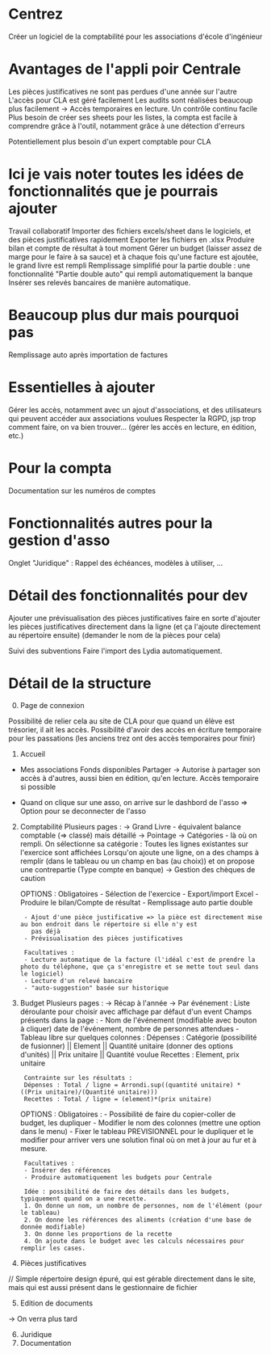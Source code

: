 # Centrez
Créer un logiciel de la comptabilité pour les associations d'école d'ingénieur

# Avantages de l'appli poir Centrale
Les pièces justificatives ne sont pas perdues d'une année sur l'autre
L'accès pour CLA est géré facilement
Les audits sont réalisées beaucoup plus facilement -> Accès temporaires en lecture.
Un contrôle continu facile
Plus besoin de créer ses sheets pour les listes, la compta est facile à comprendre grâce à l'outil, notamment grâce à une détection d'erreurs

Potentiellement plus besoin d'un expert comptable pour CLA


# Ici je vais noter toutes les idées de fonctionnalités que je pourrais ajouter

Travail collaboratif
Importer des fichiers excels/sheet dans le logiciels, et des pièces justificatives rapidement
Exporter les fichiers en .xlsx
Produire bilan et compte de résultat à tout moment
Gérer un budget (laisser assez de marge pour le faire à sa sauce) et à chaque fois qu'une facture est ajoutée, le grand livre est rempli
Remplissage simplifié pour la partie double : une fonctionnalité "Partie double auto" qui rempli automatiquement la banque
Insérer ses relevés bancaires de manière automatique. 

# Beaucoup plus dur mais pourquoi pas

Remplissage auto après importation de factures

# Essentielles à ajouter
Gérer les accès, notamment avec un ajout d'associations, et des utilisateurs qui peuvent accéder aux associations voulues
Respecter la RGPD, jsp trop comment faire, on va bien trouver... (gérer les accès en lecture, en édition, etc.)

# Pour la compta
Documentation sur les numéros de comptes


# Fonctionnalités autres pour la gestion d'asso

Onglet "Juridique" : Rappel des échéances, modèles à utiliser, ...



# Détail des fonctionnalités pour dev
Ajouter une prévisualisation des pièces justificatives
faire en sorte d'ajouter les pièces justificatives directement dans la ligne (et ça l'ajoute directement au répertoire ensuite) (demander le nom de la pièces pour cela)

Suivi des subventions
Faire l'import des Lydia automatiquement.

# Détail de la structure

0. Page de connexion

Possibilité de relier cela au site de CLA pour que quand un élève est trésorier, il ait les accès. 
Possibilité d'avoir des accès en écriture temporaire pour les passations (les anciens trez ont des accès temporaires pour finir)

1. Accueil

- Mes associations
    Fonds disponibles
    Partager -> Autorise à partager son accès à d'autres, aussi bien en édition, qu'en lecture. Accès temporaire si possible

- Quand on clique sur une asso, on arrive sur le dashbord de l'asso => Option pour se deconnecter de l'asso


2. Comptabilité
    Plusieurs pages : 
    -> Grand Livre - équivalent balance comptable (=> classé) mais détaillé
    -> Pointage
    -> Catégories - là où on rempli. On sélectionne sa catégorie :
        Toutes les lignes existantes sur l'exercice sont affichées
        Lorsqu'on ajoute une ligne, on a des champs à remplir (dans le tableau ou un champ en bas (au choix))
        et on propose une contrepartie (Type compte en banque)
    -> Gestion des chèques de caution 

    OPTIONS :
        Obligatoires
        - Sélection de l'exercice
        - Export/import Excel
        - Produire le bilan/Compte de résultat
        - Remplissage auto partie double

        - Ajout d'une pièce justificative => la pièce est directement mise au bon endroit dans le répertoire si elle n'y est
          pas déjà
        - Prévisualisation des pièces justificatives

        Facultatives :
        - Lecture automatique de la facture (l'idéal c'est de prendre la photo du téléphone, que ça s'enregistre et se mette tout seul dans le logiciel)
        - Lecture d'un relevé bancaire
        - "auto-suggestion" basée sur historique


3. Budget
    Plusieurs pages : 
    -> Récap à l'année
    -> Par événement : Liste déroulante pour choisir avec affichage par défaut d'un event
        Champs présents dans la page : 
        - Nom de l'événement (modifiable avec bouton à cliquer) date de l'événement, nombre de personnes attendues
        - Tableau libre sur quelques colonnes : 
        Dépenses : 
        Catégorie (possibilité de fusionner) || Element || Quantité unitaire (donner des options d'unités) || Prix unitaire || Quantité voulue
        Recettes : Element, prix unitaire

        Contrainte sur les résultats : 
        Dépenses : Total / ligne = Arrondi.sup((quantité unitaire) * ((Prix unitaire)/(Quantité unitaire)))
        Recettes : Total / ligne = (element)*(prix unitaire)
    
    OPTIONS : 
        Obligatoires : 
        - Possibilité de faire du copier-coller de budget, les dupliquer
        - Modifier le nom des colonnes (mettre une option dans le menu)
        - Fixer le tableau PREVISIONNEL pour le dupliquer et le modifier pour arriver vers une solution final où on met à jour au fur et à mesure.
        

        Facultatives :
        - Insérer des références
        - Produire automatiquement les budgets pour Centrale

        Idée : possibilité de faire des détails dans les budgets, typiquement quand on a une recette. 
        1. On donne un nom, un nombre de personnes, nom de l'élément (pour le tableau)
        2. On donne les références des aliments (création d'une base de donnée modifiable)
        3. On donne les proportions de la recette
        4. On ajoute dans le budget avec les calculs nécessaires pour remplir les cases.

4. Pièces justificatives

// Simple répertoire design épuré, qui est gérable directement dans le site, mais qui est aussi présent dans le gestionnaire
   de fichier

5. Edition de documents

-> On verra plus tard

6. Juridique
7. Documentation